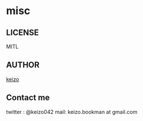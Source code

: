 misc
====

## LICENSE
MITL

## AUTHOR

[keizo](https://github.com/keizo042)


## Contact me
twitter : @keizo042
mail: keizo.bookman at gmail.com  
